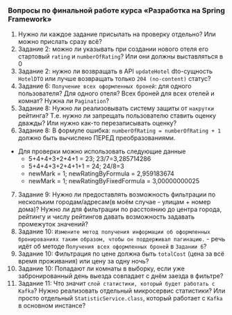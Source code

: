### Вопросы по финальной работе курса «Разработка на Spring Framework»
1. Нужно ли каждое задание присылать на проверку отдельно? Или можно прислать сразу всё?
2. Задание 2: можно ли указывать при создании нового отеля его стартовый `rating` и `numberOfRating`? Или они должны выставляться в 0
3. Задание 2: нужно ли возвращать в API `updateHotel` dto-сущность `HotelDTO` или лучше возвращать только `204 (no-content)` статус?
4. Задание 6: `Получение всех оформленных броней`: для одного пользователя? Для одного отеля? Всех броней для всех отелей и комнат? Нужна ли `Pagination`?
5. Задание 8: Нужно ли реализовывать систему защиты от `накрутки` рейтинга? Т.е. нужно ли запрещать пользователю ставить оценку дважды? Или нужно как-то перезаписывать оценку?
6. Задание 8: В формуле ошибка: `numberOfRating = numberOfRating + 1` должно быть вычислено ПЕРЕД преобразованиями. 
  * Для проверки можно использовать следующие данные
    - 5+4+4+3+2+4+1 = 23; 23/7=3,285714286
    - 5+4+4+3+2+4+1+1 = 24; 24/8=3
    - newMark = 1; newRatingByFormula = 2,959183674
    - newMark = 1; newRatingByFixedFormula = 3,00000000025
7. Задание 9: Нужно ли предоставлять возможность фильтрации по нескольким городам/адресам(в моём случае - улицам + номер дома)? Нужно ли для фильтрации по расстоянию до центра города, рейтингу и числу рейтингов давать возможность задавать промежуток значений?
8. Задание 10: `Измените метод получения информации об оформленных бронированиях таким образом, чтобы он поддерживал пагинацию.` - речь идёт об методе `Получения всех оформленных броней` в `Задании 6`?
9. Задание 10: Фильтрация по цене должна быть `totalCost` (цена за всё время проживания) или цену за одну ночь?
10. Задание 10: Попадают ли комнаты в выборку, если уже забронированный день выезда совпадает с днём заезда в фильтре?
11. Задание 11: Что значит `слой статистики, который будет работать с Kafka`? Нужно реализовать отдельный микросервис статистики? Или просто отдельный `StatisticService.class`, который работает с `Kafka` в основном инстансе?

